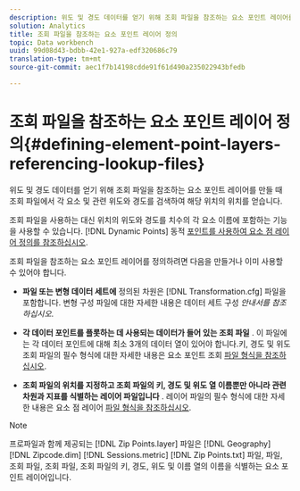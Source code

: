 ```yaml
---
description: 위도 및 경도 데이터를 얻기 위해 조회 파일을 참조하는 요소 포인트 레이어를 만들 때 조회 파일에서 각 요소 및 관련 위도와 경도를 검색하여 해당 위치의 위치를 얻습니다.
solution: Analytics
title: 조회 파일을 참조하는 요소 포인트 레이어 정의
topic: Data workbench
uuid: 99d08d43-bdbb-42e1-927a-edf320686c79
translation-type: tm+mt
source-git-commit: aec1f7b14198cdde91f61d490a235022943bfedb

---
```



# 조회 파일을 참조하는 요소 포인트 레이어 정의{#defining-element-point-layers-referencing-lookup-files}

위도 및 경도 데이터를 얻기 위해 조회 파일을 참조하는 요소 포인트 레이어를 만들 때 조회 파일에서 각 요소 및 관련 위도와 경도를 검색하여 해당 위치의 위치를 얻습니다.

조회 파일을 사용하는 대신 위치의 위도와 경도를 치수의 각 요소 이름에 포함하는 기능을 사용할 수 있습니다. [!DNL Dynamic Points] 동적 [포인트를 사용하여 요소 점 레이어 정의를 참조하십시오](../../../../../home/c-geo-oview/c-wk-img-lyrs/c-elmt-pt-lyrs/c-elmt-pt-lyrs-ref-lkp-files/c-elmt-pt-lyr-file-frmt/c-dyn-pts.md#concept-77ae65bedc3f465489bc135ae7e3c2f3).

조회 파일을 참조하는 요소 포인트 레이어를 정의하려면 다음을 만들거나 이미 사용할 수 있어야 합니다.

* **파일 또는 변형 데이터 세트에** 정의된 차원은 [!DNL Transformation.cfg] 파일을 포함합니다. 변형 구성 파일에 대한 자세한 내용은 데이터 세트 구성 *안내서를 참조하십시오*.

* **각 데이터 포인트를 플롯하는 데 사용되는 데이터가 들어 있는 조회 파일** . 이 파일에는 각 데이터 포인트에 대해 최소 3개의 데이터 열이 있어야 합니다.키, 경도 및 위도 조회 파일의 필수 형식에 대한 자세한 내용은 요소 포인트 조회 [파일 형식을 참조하십시오](../../../../../home/c-geo-oview/c-wk-img-lyrs/c-elmt-pt-lyrs/c-elmt-pt-lyrs-ref-lkp-files/c-elmt-pt-lkp-file-frmt.md#concept-c059121019ea4dbcb1c17129567f4121).

* **조회 파일의 위치를 지정하고 조회 파일의 키, 경도 및 위도 열 이름뿐만 아니라 관련 차원과 지표를 식별하는 레이어 파일입니다** . 레이어 파일의 필수 형식에 대한 자세한 내용은 요소 점 레이어 [파일 형식을 참조하십시오](../../../../../home/c-geo-oview/c-wk-img-lyrs/c-elmt-pt-lyrs/c-elmt-pt-lyrs-ref-lkp-files/c-elmt-pt-lyr-file-frmt/c-elmt-pt-lyr-file-frmt.md#concept-678a95cb69644105a7af1b86ad5a5981).

>[!NOTE]
>
>프로파일과 함께 제공되는 [!DNL Zip Points.layer] 파일은 [!DNL Geography] [!DNL Zipcode.dim] [!DNL Sessions.metric] [!DNL Zip Points.txt] 파일, 파일, 조회 파일, 조회 파일, 조회 파일의 키, 경도, 위도 및 이름 열의 이름을 식별하는 요소 포인트 레이어입니다.

